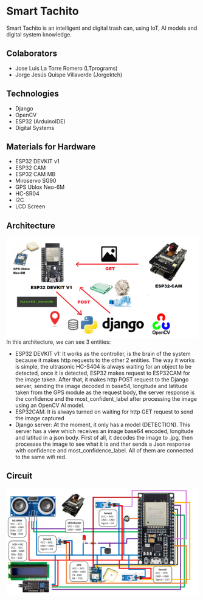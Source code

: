 # Smart Tachito
Smart Tachito is an intelligent and digital trash can, using IoT, AI models and digital system knowledge.

## Colaborators
- Jose Luis La Torre Romero (LTprograms)
- Jorge Jesús Quispe Villaverde (Jorgektch)

## Technologies
- Django
- OpenCV
- ESP32 (ArduinoIDE)
- Digital Systems

## Materials for Hardware
- ESP32 DEVKIT v1
- ESP32 CAM
- ESP32 CAM MB
- Miroservo SG90
- GPS Ublox Neo-6M
- HC-SR04
- I2C
- LCD Screen

## Architecture
<img src="./media/schema.png"/> <br/>
In this architecture, we can see 3 entities:
- ESP32 DEVKIT v1: It works as the controller, is the brain of the system because it makes http requests to the other 2 entities. The way it works is simple, the ultrasonic HC-S404 is always waiting for an object to be detected, once it is detected, ESP32 makes request to ESP32CAM for the image taken. After that, it makes http POST request to the Django server, sending the image decoded in base54, longitude and latitude taken from the GPS module as the request body, the server response is the confidence and the most_confident_label after processing the image using an OpenCV AI model.
- ESP32CAM: It is always turned on waiting for http GET request to send the image captured
- Django server: At the moment, it only has a model (DETECTION). This server has a view which receives an image base64 encoded, longitude and latitud in a json body. First of all, it decodes the image to .jpg, then processes the image to see what it is and ther sends a Json response with confidence and most_confidence_label.
All of them are connected to the same wifi red.
 
## Circuit
<img src="./media/circuit.png"/> <br/>
